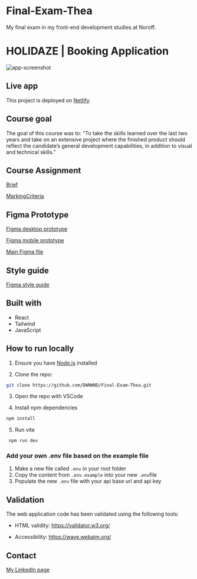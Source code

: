 # Final-Exam-Thea

My final exam in my front-end development studies at Noroff.

# HOLIDAZE | Booking Application

![app-screenshot](/src/assets/images/application-screenshot.png)

## Live app

This project is deployed on [Netlify](https://holidaze-thea-final-exam.netlify.app/).

## Course goal

The goal of this course was to:
"To take the skills learned over the last two years and take on an extensive project where the finished product should reflect the candidate’s general development capabilities, in addition to visual and technical skills."

## Course Assignment

[Brief](/docs/Project-Exam-2-brief_Noroff-Front-end-Development.pdf)

[MarkingCriteria](/docs/Project-Exam-2-Marking-Criteria_Noroff-Front-end-Development.pdf)

## Figma Prototype

[Figma desktop prototype](https://www.figma.com/proto/XBcLfsGTsv1FxsJWUuzbDQ/Final-Exam-Noroff-Thea?page-id=1%3A2&node-id=106-7914&node-type=frame&viewport=1338%2C758%2C0.09&t=zF6RiZrku3ctK848-1&scaling=scale-down-width&content-scaling=fixed&starting-point-node-id=106%3A7914)

[Figma mobile prototype](https://www.figma.com/proto/XBcLfsGTsv1FxsJWUuzbDQ/Final-Exam-Noroff-Thea?page-id=19%3A2&node-id=19-3&node-type=frame&viewport=743%2C369%2C0.09&t=kYiRBdV70ik9tlRG-1&scaling=min-zoom&content-scaling=fixed&starting-point-node-id=19%3A3)

[Main Figma file](https://www.figma.com/design/XBcLfsGTsv1FxsJWUuzbDQ/Final-Exam-Noroff-Thea?node-id=22-682&node-type=canvas)

## Style guide

[Figma style guide](https://www.figma.com/proto/XBcLfsGTsv1FxsJWUuzbDQ/Final-Exam-Noroff-Thea?page-id=22%3A682&node-id=435-218&node-type=frame&viewport=2184%2C2885%2C0.52&t=TPan0QYwmkUlglwm-1&scaling=min-zoom&content-scaling=fixed)

## Built with

- React
- Tailwind
- JavaScript

## How to run locally

1. Ensure you have [Node.js](https://nodejs.org/) installed

2. Clone the repo:

```bash
git clone https://github.com/DWNWND/Final-Exam-Thea.git
```

3. Open the repo with VSCode

4. Install npm dependencies

```bash
npm install
```

5. Run vite

```bash
 npm run dev
```

### Add your own **.env** file based on the example file

1. Make a new file called `.env` in your root folder
2. Copy the content from `.env.example` into your new `.env`file
3. Populate the new `.env` file with your api base url and api key

## Validation

The web application code has been validated using the following tools:

- HTML validity: <https://validator.w3.org/>

- Accessibility: <https://wave.webaim.org/>

## Contact

[My LinkedIn page](https://www.linkedin.com/in/thea-oland-b38175139/)
